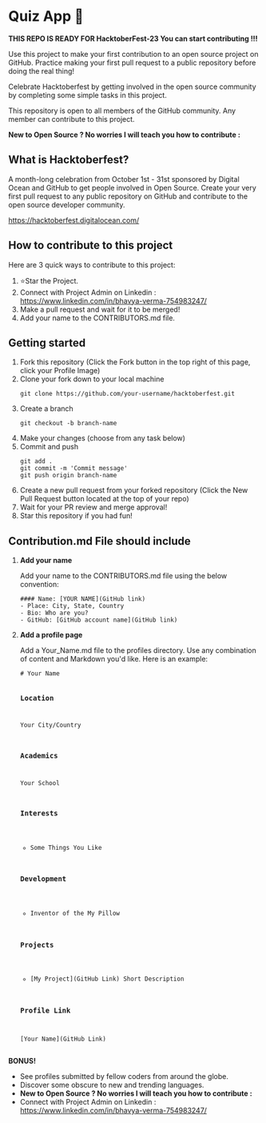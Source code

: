 <h1>Quiz App 🚀</h1>
<p><strong>THIS REPO IS READY FOR HacktoberFest-23 You can start contributing !!!</strong></p>
<p>Use this project to make your first contribution to an open source project on GitHub. Practice making your first pull request to a public repository before doing the real thing!</p>
<p>Celebrate Hacktoberfest by getting involved in the open source community by completing some simple tasks in this project.</p>
<p>This repository is open to all members of the GitHub community. Any member can contribute to this project.</p>

<p><strong>New to Open Source ? No worries I will teach you how to contribute :</strong></p>
<h2>What is Hacktoberfest?</h2>
<p>A month-long celebration from October 1st - 31st sponsored by Digital Ocean and GitHub to get people involved in Open Source. Create your very first pull request to any public repository on GitHub and contribute to the open source developer community.</p>
<p><a href="https://hacktoberfest.digitalocean.com/">https://hacktoberfest.digitalocean.com/</a></p>
<h2>How to contribute to this project</h2>
<p>Here are 3 quick ways to contribute to this project:</p>
<ol>
  <li>⭐Star the Project.</li>
  <li>Connect with Project Admin on Linkedin : <a href="https://www.linkedin.com/in/bhavya-verma-754983247/">https://www.linkedin.com/in/bhavya-verma-754983247/</a></li>
  <li>Make a pull request and wait for it to be merged!</li>
  <li>Add your name to the CONTRIBUTORS.md file.</li>
</ol>
<h2>Getting started</h2>
<ol>
  <li>Fork this repository (Click the Fork button in the top right of this page, click your Profile Image)</li>
  <li>Clone your fork down to your local machine</li>
  <pre><code>git clone https://github.com/your-username/hacktoberfest.git</code></pre>
  <li>Create a branch</li>
  <pre><code>git checkout -b branch-name</code></pre>
  <li>Make your changes (choose from any task below)</li>
  <li>Commit and push</li>
  <pre><code>git add .
git commit -m 'Commit message'
git push origin branch-name</code></pre>
  <li>Create a new pull request from your forked repository (Click the New Pull Request button located at the top of your repo)</li>
  <li>Wait for your PR review and merge approval!</li>
  <li>Star this repository if you had fun!</li>
</ol>
<h2>Contribution.md File should include</h2>
<ol>
  <li><strong>Add your name</strong></li>
  <p>Add your name to the CONTRIBUTORS.md file using the below convention:</p>
  <pre><code>#### Name: [YOUR NAME](GitHub link)
- Place: City, State, Country
- Bio: Who are you?
- GitHub: [GitHub account name](GitHub link)</code></pre>
  <li><strong>Add a profile page</strong></li>
  <p>Add a Your_Name.md file to the profiles directory. Use any combination of content and Markdown you'd like. Here is an example:</p>
  <pre><code># Your Name

### Location

Your City/Country

### Academics

Your School

### Interests

- Some Things You Like

### Development

- Inventor of the My Pillow

### Projects

- [My Project](GitHub Link) Short Description

### Profile Link

[Your Name](GitHub Link)</code></pre>
</ol>
<p><strong>BONUS!</strong></p>
<ul>
  <li>See profiles submitted by fellow coders from around the globe.</li>
  <li>Discover some obscure to new and trending languages.</li>
  <li><strong>New to Open Source ? No worries I will teach you how to contribute :</strong></li>
  <li>Connect with Project Admin on Linkedin : <a href="https://www.linkedin.com/in/bhavya-verma-754983247/">https://www.linkedin.com/in/bhavya-verma-754983247/</a></li>
</ul>

